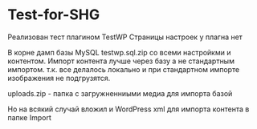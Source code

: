 # Test-for-SHG

Реализован тест плагином TestWP
Страницы настроек у плагна нет

В корне дамп базы MySQL testwp.sql.zip со всеми настройкми и контентом.
Импорт контента лучше через базу а не стандартным импортом. т.к. все делалось локально и при стандартном импорте изображения не подгрузятся.

uploads.zip - папка с загружненниыми медиа для импорта базой

Но на всякий случай вложил и WordPress xml для импорта контента в папке Import 
